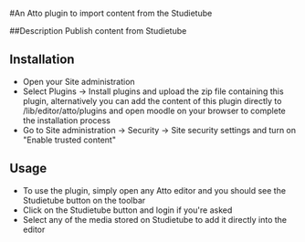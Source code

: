 #An Atto plugin to import content from the Studietube

##Description
Publish content from Studietube

## Installation
- Open your Site administration
- Select Plugins -> Install plugins and upload the zip file containing this plugin, alternatively you can add the content of this plugin directly to /lib/editor/atto/plugins and open moodle on your browser to complete the installation process
- Go to Site administration -> Security -> Site security settings and turn on "Enable trusted content"

## Usage
- To use the plugin, simply open any Atto editor and you should see the Studietube button on the toolbar
- Click on the Studietube button and login if you're asked
- Select any of the media stored on Studietube to add it directly into the editor
